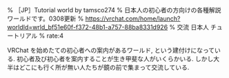 % ［JP］Tutorial world by tamsco274
% 日本人の初心者の方向けの各種解説ワールドです。0308更新
% https://vrchat.com/home/launch?worldId=wrld_bf51e60f-f372-48b1-a757-88ba8331d926
% 交流 日本人 チュートリアル
% rate:4

VRChat を始めたての初心者への案内があるワールド, という建付けになっている.
初心者及び初心者を案内することが生き甲斐な人がいくらかいる.
しかし大半はどこにも行く所が無い人たちが鏡の前で集まって交流している.
